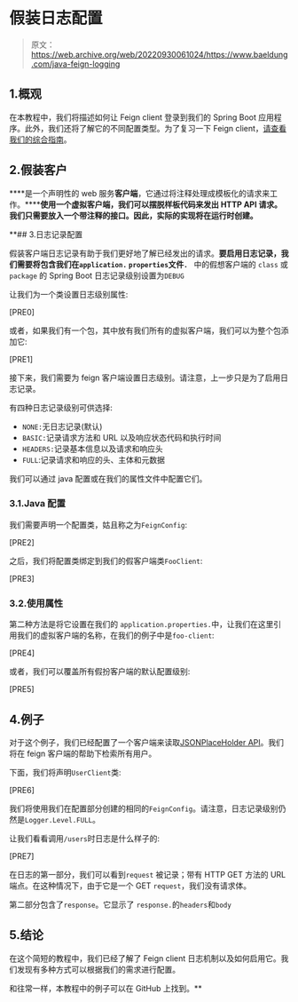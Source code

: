 # 假装日志配置

> 原文：<https://web.archive.org/web/20220930061024/https://www.baeldung.com/java-feign-logging>

## 1.概观

在本教程中，我们将描述如何让 Feign client 登录到我们的 Spring Boot 应用程序。此外，我们还将了解它的不同配置类型。为了复习一下 Feign client，[请查看我们的综合指南](/web/20221208143830/https://www.baeldung.com/spring-cloud-openfeign)。

## 2.假装客户

****是一个声明性的 web 服务**客户端**，它通过将注释处理成模板化的请求来工作。******使用一个虚拟客户端，我们可以摆脱样板代码来发出 HTTP API 请求。我们只需要放入一个带注释的接口。因此，实际的实现将在运行时创建。**

 **## 3.日志记录配置

假装客户端日志记录有助于我们更好地了解已经发出的请求。**要启用日志记录，我们需要将包含我们在`application.` `properties`文件`. `** 中的假想客户端的 `class` 或 `package` 的 Spring Boot 日志记录级别设置为`DEBUG`

让我们为一个类设置日志级别属性:

[PRE0]

或者，如果我们有一个包，其中放有我们所有的虚拟客户端，我们可以为整个包添加它:

[PRE1]

接下来，我们需要为 feign 客户端设置日志级别。请注意，上一步只是为了启用日志记录。

有四种日志记录级别可供选择:

*   `NONE:`无日志记录(默认)
*   `BASIC:`记录请求方法和 URL 以及响应状态代码和执行时间
*   `HEADERS:`记录基本信息以及请求和响应头
*   `FULL`:记录请求和响应的头、主体和元数据

我们可以通过 java 配置或在我们的属性文件中配置它们。

### 3.1.Java 配置

我们需要声明一个配置类，姑且称之为`FeignConfig`:

[PRE2]

之后，我们将配置类绑定到我们的假客户端类`FooClient`:

[PRE3]

### 3.2.使用属性

第二种方法是将它设置在我们的 `application.properties.`中，让我们在这里引用我们的虚拟客户端的名称，在我们的例子中是`foo-client`:

[PRE4]

或者，我们可以覆盖所有假扮客户端的默认配置级别:

[PRE5]

## 4.例子

对于这个例子，我们已经配置了一个客户端来读取[JSONPlaceHolder API](https://web.archive.org/web/20221208143830/https://jsonplaceholder.typicode.com/)。我们将在 feign 客户端的帮助下检索所有用户。

下面，我们将声明`UserClient`类:

[PRE6]

我们将使用我们在配置部分创建的相同的`FeignConfig`。请注意，日志记录级别仍然是`Logger.Level.FULL`。

让我们看看调用`/users`时日志是什么样子的:

[PRE7]

在日志的第一部分，我们可以看到`request` 被记录；带有 HTTP GET 方法的 URL 端点。在这种情况下，由于它是一个 GET `request`，我们没有请求体。

第二部分包含了`response`。它显示了 `response.`的`headers`和`body`

## 5.结论

在这个简短的教程中，我们已经了解了 Feign client 日志机制以及如何启用它。我们发现有多种方式可以根据我们的需求进行配置。

和往常一样，本教程中的例子可以在 GitHub 上找到。**
